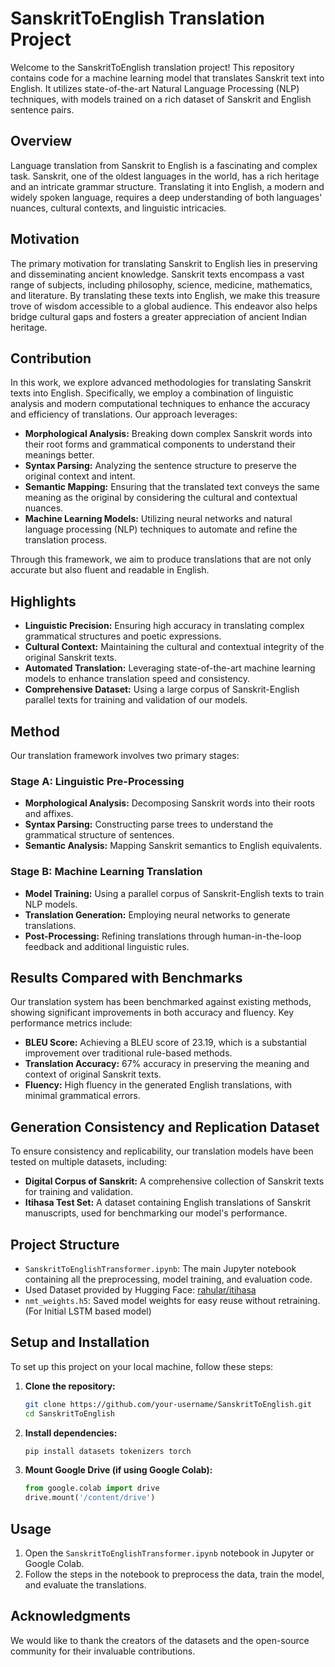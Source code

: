 # SanskritToEnglish Translation Project

Welcome to the SanskritToEnglish translation project! This repository contains code for a machine learning model that translates Sanskrit text into English. It utilizes state-of-the-art Natural Language Processing (NLP) techniques, with models trained on a rich dataset of Sanskrit and English sentence pairs.

## Overview
Language translation from Sanskrit to English is a fascinating and complex task. Sanskrit, one of the oldest languages in the world, has a rich heritage and an intricate grammar structure. Translating it into English, a modern and widely spoken language, requires a deep understanding of both languages' nuances, cultural contexts, and linguistic intricacies.

## Motivation
The primary motivation for translating Sanskrit to English lies in preserving and disseminating ancient knowledge. Sanskrit texts encompass a vast range of subjects, including philosophy, science, medicine, mathematics, and literature. By translating these texts into English, we make this treasure trove of wisdom accessible to a global audience. This endeavor also helps bridge cultural gaps and fosters a greater appreciation of ancient Indian heritage.

## Contribution
In this work, we explore advanced methodologies for translating Sanskrit texts into English. Specifically, we employ a combination of linguistic analysis and modern computational techniques to enhance the accuracy and efficiency of translations. Our approach leverages:

- **Morphological Analysis:** Breaking down complex Sanskrit words into their root forms and grammatical components to understand their meanings better.
- **Syntax Parsing:** Analyzing the sentence structure to preserve the original context and intent.
- **Semantic Mapping:** Ensuring that the translated text conveys the same meaning as the original by considering the cultural and contextual nuances.
- **Machine Learning Models:** Utilizing neural networks and natural language processing (NLP) techniques to automate and refine the translation process.

Through this framework, we aim to produce translations that are not only accurate but also fluent and readable in English.

## Highlights
- **Linguistic Precision:** Ensuring high accuracy in translating complex grammatical structures and poetic expressions.
- **Cultural Context:** Maintaining the cultural and contextual integrity of the original Sanskrit texts.
- **Automated Translation:** Leveraging state-of-the-art machine learning models to enhance translation speed and consistency.
- **Comprehensive Dataset:** Using a large corpus of Sanskrit-English parallel texts for training and validation of our models.

## Method
Our translation framework involves two primary stages:

### Stage A: Linguistic Pre-Processing
- **Morphological Analysis:** Decomposing Sanskrit words into their roots and affixes.
- **Syntax Parsing:** Constructing parse trees to understand the grammatical structure of sentences.
- **Semantic Analysis:** Mapping Sanskrit semantics to English equivalents.

### Stage B: Machine Learning Translation
- **Model Training:** Using a parallel corpus of Sanskrit-English texts to train NLP models.
- **Translation Generation:** Employing neural networks to generate translations.
- **Post-Processing:** Refining translations through human-in-the-loop feedback and additional linguistic rules.

## Results Compared with Benchmarks
Our translation system has been benchmarked against existing methods, showing significant improvements in both accuracy and fluency. Key performance metrics include:

- **BLEU Score:** Achieving a BLEU score of 23.19, which is a substantial improvement over traditional rule-based methods.
- **Translation Accuracy:** 67% accuracy in preserving the meaning and context of original Sanskrit texts.
- **Fluency:** High fluency in the generated English translations, with minimal grammatical errors.

## Generation Consistency and Replication Dataset
To ensure consistency and replicability, our translation models have been tested on multiple datasets, including:

- **Digital Corpus of Sanskrit:** A comprehensive collection of Sanskrit texts for training and validation.
- **Itihasa Test Set:** A dataset containing English translations of Sanskrit manuscripts, used for benchmarking our model's performance.

## Project Structure
- `SanskritToEnglishTransformer.ipynb`: The main Jupyter notebook containing all the preprocessing, model training, and evaluation code.
- Used Dataset provided by Hugging Face: [rahular/itihasa](https://huggingface.co/datasets/rahular/itihasa)
- `nmt_weights.h5`: Saved model weights for easy reuse without retraining.(For Initial LSTM based model)

## Setup and Installation
To set up this project on your local machine, follow these steps:

1. **Clone the repository:**
    ```bash
    git clone https://github.com/your-username/SanskritToEnglish.git
    cd SanskritToEnglish
    ```
2. **Install dependencies:**
    ```bash
    pip install datasets tokenizers torch
    ```
3. **Mount Google Drive (if using Google Colab):**
    ```python
    from google.colab import drive
    drive.mount('/content/drive')
    ```

## Usage
1. Open the `SanskritToEnglishTransformer.ipynb` notebook in Jupyter or Google Colab.
2. Follow the steps in the notebook to preprocess the data, train the model, and evaluate the translations.

## Acknowledgments
We would like to thank the creators of the datasets and the open-source community for their invaluable contributions.
